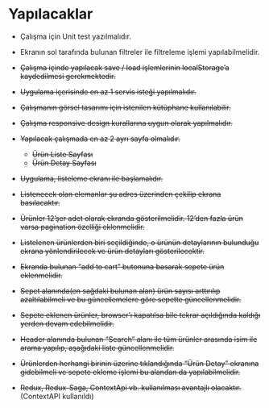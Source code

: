 # Yapılacaklar

* Çalışma için Unit test yazılmalıdır.
* Ekranın sol tarafında bulunan filtreler ile filtreleme işlemi yapılabilmelidir.
* ~~Çalışma içinde yapılacak save / load işlemlerinin localStorage’a kaydedilmesi gerekmektedir.~~
* ~~Uygulama içerisinde en az 1 servis isteği yapılmalıdır.~~
* ~~Çalışmanın görsel tasarımı için istenilen kütüphane kullanılabilir.~~
* ~~Çalışma responsive design kurallarına uygun olarak yapılmalıdır.~~
* ~~Yapılacak çalışmada en az 2 ayrı sayfa olmalıdır.~~
  * ~~Ürün Liste Sayfası~~
  * ~~Ürün Detay Sayfası~~

* ~~Uygulama, listeleme ekranı ile başlamalıdır.~~
* ~~Listenecek olan elemanlar şu adres üzerinden çekilip ekrana basılacaktır.~~
* ~~Ürünler 12’şer adet olarak ekranda gösterilmelidir. 12’den fazla ürün varsa pagination özelliği eklenmelidir.~~
* ~~Listelenen ürünlerden biri seçildiğinde, o ürünün detaylarının bulunduğu ekrana yönlendirilecek ve ürün detayları gösterilecektir.~~
* ~~Ekranda bulunan “add to cart” butonuna basarak sepete ürün eklenmelidir.~~
* ~~Sepet alanında(en sağdaki bulunan alan) ürün sayısı arttırılıp azaltılabilmeli ve bu güncellemelere göre sepette güncellenmelidir.~~
* ~~Sepete eklenen ürünler, browser’ı kapatılsa bile tekrar açıldığında kaldığı yerden devam edebilmelidir.~~
* ~~Header alanında bulunan “Search“ alanı ile tüm ürünler arasında isim ile arama yapılıp, aşağıdaki liste güncellenmelidir.~~
* ~~Ürünlerden herhangi birinin üzerine tıklandığında “Ürün Detay” ekranına gidebilmeli ve sepete ekleme işlemi bu alandan da yapılabilmelidir.~~
* ~~Redux, Redux-Saga, ContextApi vb. kullanılması avantajlı olacaktır.~~(ContextAPI kullanıldı)